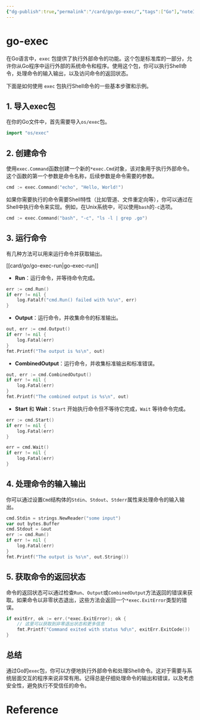 ```yaml
---
{"dg-publish":true,"permalink":"/card/go/go-exec/","tags":["Go"],"noteIcon":"2","created":"2024-03-13T15:43:24+08:00","updated":"2024-03-13T15:53:18+08:00"}
---
```



# go-exec

在Go语言中，`exec` 包提供了执行外部命令的功能。这个包是标准库的一部分，允许你从Go程序中运行外部的系统命令和程序。使用这个包，你可以执行Shell命令，处理命令的输入输出，以及访问命令的返回状态。

下面是如何使用 `exec` 包执行Shell命令的一些基本步骤和示例。

## 1. 导入exec包

在你的Go文件中，首先需要导入`os/exec`包。

```go
import "os/exec"
```

## 2. 创建命令

使用`exec.Command`函数创建一个新的`*exec.Cmd`对象，该对象用于执行外部命令。这个函数的第一个参数是命令名称，后续参数是命令需要的参数。

```go
cmd := exec.Command("echo", "Hello, World!")
```

如果你需要执行的命令需要Shell特性（比如管道、文件重定向等），你可以通过在Shell中执行命令来实现。例如，在Unix系统中，可以使用`bash`的`-c`选项。

```go
cmd := exec.Command("bash", "-c", "ls -l | grep .go")
```

## 3. 运行命令

有几种方法可以用来运行命令并获取输出。

[[card/go/go-exec-run\|go-exec-run]]

- **Run**：运行命令，并等待命令完成。

```go
err := cmd.Run()
if err != nil {
    log.Fatalf("cmd.Run() failed with %s\n", err)
}
```

- **Output**：运行命令，并收集命令的标准输出。

```go
out, err := cmd.Output()
if err != nil {
    log.Fatal(err)
}
fmt.Printf("The output is %s\n", out)
```

- **CombinedOutput**：运行命令，并收集标准输出和标准错误。

```go
out, err := cmd.CombinedOutput()
if err != nil {
    log.Fatal(err)
}
fmt.Printf("The combined output is %s\n", out)
```

- **Start** 和 **Wait**：`Start` 开始执行命令但不等待它完成，`Wait` 等待命令完成。

```go
err := cmd.Start()
if err != nil {
    log.Fatal(err)
}

err = cmd.Wait()
if err != nil {
    log.Fatal(err)
}
```

## 4. 处理命令的输入输出

你可以通过设置`Cmd`结构体的`Stdin`、`Stdout`、`Stderr`属性来处理命令的输入输出。

```go
cmd.Stdin = strings.NewReader("some input")
var out bytes.Buffer
cmd.Stdout = &out
err := cmd.Run()
if err != nil {
    log.Fatal(err)
}
fmt.Printf("The output is %s\n", out.String())
```

## 5. 获取命令的返回状态

命令的返回状态可以通过检查`Run`、`Output`或`CombinedOutput`方法返回的错误来获取。如果命令以非零状态退出，这些方法会返回一个`*exec.ExitError`类型的错误。

```go
if exitErr, ok := err.(*exec.ExitError); ok {
    // 这里可以获取到非零退出状态和更多信息
    fmt.Printf("Command exited with status %d\n", exitErr.ExitCode())
}
```

## 总结

通过Go的`exec`包，你可以方便地执行外部命令和处理Shell命令。这对于需要与系统层面交互的程序来说非常有用。记得总是仔细处理命令的输出和错误，以及考虑安全性，避免执行不受信任的命令。

# Reference
